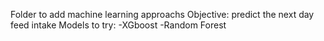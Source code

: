 Folder to add machine learning approachs 
Objective: predict the next day feed intake
Models to try:
 -XGboost
 -Random Forest
